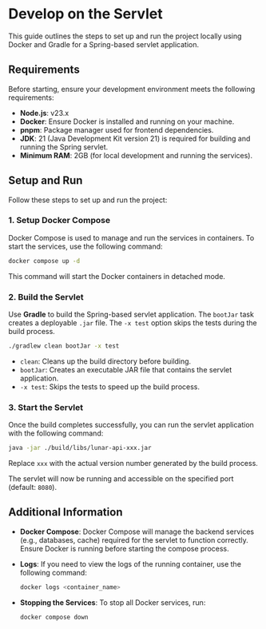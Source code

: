 # Develop on the Servlet

This guide outlines the steps to set up and run the project locally using Docker and Gradle for a Spring-based servlet application.

## Requirements

Before starting, ensure your development environment meets the following requirements:

- **Node.js**: v23.x
- **Docker**: Ensure Docker is installed and running on your machine.
- **pnpm**: Package manager used for frontend dependencies.
- **JDK**: 21 (Java Development Kit version 21) is required for building and running the Spring servlet.
- **Minimum RAM**: 2GB (for local development and running the services).

## Setup and Run

Follow these steps to set up and run the project:

### 1. Setup Docker Compose

Docker Compose is used to manage and run the services in containers. To start the services, use the following command:

```bash
docker compose up -d
```

This command will start the Docker containers in detached mode.

### 2. Build the Servlet

Use **Gradle** to build the Spring-based servlet application. The `bootJar` task creates a deployable `.jar` file. The `-x test` option skips the tests during the build process.

```bash
./gradlew clean bootJar -x test
```

- `clean`: Cleans up the build directory before building.
- `bootJar`: Creates an executable JAR file that contains the servlet application.
- `-x test`: Skips the tests to speed up the build process.

### 3. Start the Servlet

Once the build completes successfully, you can run the servlet application with the following command:

```bash
java -jar ./build/libs/lunar-api-xxx.jar
```

Replace `xxx` with the actual version number generated by the build process.

The servlet will now be running and accessible on the specified port (default: `8080`).

## Additional Information

- **Docker Compose**: Docker Compose will manage the backend services (e.g., databases, cache) required for the servlet to function correctly. Ensure Docker is running before starting the compose process.

- **Logs**: If you need to view the logs of the running container, use the following command:

  ```bash
  docker logs <container_name>
  ```

- **Stopping the Services**: To stop all Docker services, run:

  ```bash
  docker compose down
  ```
